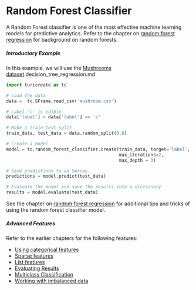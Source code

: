 # Random Forest Classifier

A Random Forest classifier is one of the most effective machine learning
models for predictive analytics. Refer to the chapter on [random forest
regression](random_forest_regression.md) for background on random
forests.


##### Introductory Example

In this example, we will use the [Mushrooms dataset](https://archive.ics.uci.edu/ml/datasets/mushroom).decision_tree_regression.md
```python
import turicreate as tc

# Load the data
data =  tc.SFrame.read_csv('mushroom.csv')

# Label 'c' is edible
data['label'] = data['label'] == 'c'

# Make a train-test split
train_data, test_data = data.random_split(0.8)

# Create a model.
model = tc.random_forest_classifier.create(train_data, target='label',
                                           max_iterations=2,
                                           max_depth = 3)

# Save predictions to an SArray.
predictions = model.predict(test_data)

# Evaluate the model and save the results into a dictionary
results = model.evaluate(test_data)
```
See the chapter on [random forest
regression](random_forest_regression.md) for additional tips and tricks
of using the random forest classifier model.

##### Advanced Features

Refer to the earlier chapters for the following features:

* [Using categorical features](linear-regression.md#linregr-categorical-features)
* [Sparse features](linear-regression.md#linregr-sparse-features)
* [List features](linear-regression.md#linregr-list-features)
* [Evaluating Results](logistic-regression.md#logregr-evaluation)
* [Multiclass Classification](logistic-regression.md#logregr-multiclass)
* [Working with imbalanced data](logistic-regression.md#logregr-imbalaced-data)
